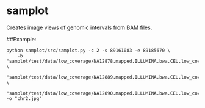 # samplot

Creates image views of genomic intervals from BAM files.

##Example:
```
python samplot/src/samplot.py -c 2 -s 89161083 -e 89185670 \
    -b "samplot/test/data/low_coverage/NA12878.mapped.ILLUMINA.bwa.CEU.low_coverage.restricted_sv_regions.20121211.bam" \
	"samplot/test/data/low_coverage/NA12889.mapped.ILLUMINA.bwa.CEU.low_coverage.restricted_sv_regions.20130415.bam" \
	"samplot/test/data/low_coverage/NA12890.mapped.ILLUMINA.bwa.CEU.low_coverage.restricted_sv_regions.20130415.bam" -o "chr2.jpg"
```
